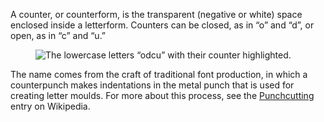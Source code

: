 A counter, or counterform, is the transparent (negative or white) space enclosed inside a letterform. Counters can be closed, as in “o” and “d”, or open, as in “c” and “u.”

<figure>

![The lowercase letters “odcu” with their counter highlighted.](images/thumbnail.svg)

</figure>

The name comes from the craft of traditional font production, in which a counterpunch makes indentations in the metal punch that is used for creating letter moulds. For more about this process, see the [Punchcutting](https://en.wikipedia.org/wiki/Punchcutting) entry on Wikipedia.
